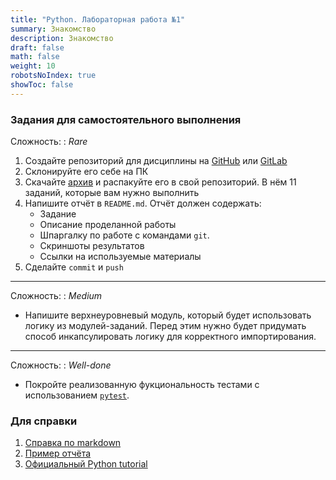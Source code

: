 ```yaml
---
title: "Python. Лабораторная работа №1"
summary: Знакомство
description: Знакомство
draft: false
math: false
weight: 10
robotsNoIndex: true
showToc: false
---
```


### Задания для самостоятельного выполнения

Сложность:
: *Rare*

1. Создайте репозиторий для дисциплины на [GitHub](https://github.com) или [GitLab](https://gitlab.com)
2. Склонируйте его себе на ПК
3. Скачайте [архив](/python/lab01.zip) и распакуйте его в свой репозиторий. В нём 11 заданий, которые вам нужно выполнить
4. Напишите отчёт в `README.md`. Отчёт должен содержать:
    * Задание
    * Описание проделанной работы
    * Шпаргалку по работе с командами `git`.
    * Скриншоты результатов
    * Ссылки на используемые материалы
5. Сделайте `commit` и `push`

---

Сложность:
: *Medium*  

* Напишите верхнеуровневый модуль, который будет использовать логику из модулей-заданий. Перед этим нужно будет придумать способ инкапсулировать логику для корректного импортирования.

---

Сложность:
: *Well-done*  

* Покройте реализованную фукциональность тестами с использованием [`pytest`](https://docs.pytest.org/en/latest/).


### Для справки

1. [Справка по markdown](https://doka.guide/tools/markdown/)
2. [Пример отчёта](https://github.com/still-coding/report_demo)
3. [Официальный Python tutorial](https://docs.python.org/3/tutorial/) 
